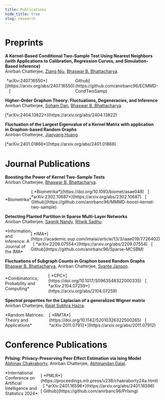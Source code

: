 ```yaml
---
title: Publications
hide_title: true
slug: research
---
```



# Preprints

**A Kernel-Based Conditional Two-Sample Test Using Nearest Neighbors (with Applications to Calibration, Regression Curves, and Simulation-Based Inference)**     
Anirban Chatterjee, [Ziang Niu](https://ziangniu6.github.io/), [Bhaswar B. Bhattacharya](http://www-stat.wharton.upenn.edu/~bhaswar/index.html).
<div style="display: flex; align-items: center;">
  [<i class="ai ai-arxiv ai"></i> *arXiv:2407.16550*](https://arxiv.org/abs/2407.16550) &nbsp;
  [<i class="fab fa-github"></i> Github](https://github.com/anirbanc96/ECMMD-CondTwoSamp)
</div>

**Higher-Order Graphon Theory: Fluctuations, Degeneracies, and Inference**     
Anirban Chatterjee, [Soham Dan](https://sdan2.github.io/), [Bhaswar B. Bhattacharya](http://www-stat.wharton.upenn.edu/~bhaswar/index.html).
<div style="display: flex; align-items: center;">
  [<i class="ai ai-arxiv ai"></i> *arXiv:2404.13822*](https://arxiv.org/abs/2404.13822) 
</div>

**Fluctuation of the Largest Eigenvalue of a Kernel Matrix with application in Graphon-based Random Graphs**    
Anirban Chatterjee, [Jiaoyang Huang](https://jiaoyang.github.io/).
<div style="display: flex; align-items: center;">
  [<i class="ai ai-arxiv ai"></i> *arXiv:2401.01866*](https://arxiv.org/abs/2401.01866) 
</div>

# Journal Publications

**Boosting the Power of Kernel Two-Sample Tests**     
Anirban Chatterjee, [Bhaswar B. Bhattacharya](http://www-stat.wharton.upenn.edu/~bhaswar/index.html).     
<div style="display: flex; align-items: center;">
  <sm>*Biometrika*</sm>
  <sm>
    [<i class="fa-solid fa-book"></i> *Biometrika*](https://doi.org/10.1093/biomet/asae048) &nbsp;
    [<i class="ai ai-arxiv ai"></i> *arXiv:2302.10687*](https://arxiv.org/abs/2302.10687) &nbsp;
    [<i class="fab fa-github"></i> Github](https://github.com/anirbanc96/MMMD-boost-kernel-two-sample)
  </sm>
</div>

**Detecting Planted Partition in Sparse Multi-Layer Networks**     
Anirban Chatterjee, [Sagnik Nandy](https://sagnik-nandy.github.io/), [Ritwik Sadhu](https://scholar.google.co.in/citations?user=6TI7KmgAAAAJ&hl=en).
<div style="display: flex; align-items: center;">
  <sm>*Information and Inference: A Journal of the IMA*</sm>
  <sm>
    [<i class="fa-solid fa-book"></i> *IMA*](https://academic.oup.com/imaiai/article/13/3/iaae019/7726402) &nbsp;
    [<i class="ai ai-arxiv ai"></i> *arXiv:2209.07554*](https://arxiv.org/abs/2209.07554)  &nbsp;
    [<i class="fab fa-github"></i> Github](https://github.com/anirbanc96/Sparse-MCSBM)
  </sm>
</div>

**Fluctuations of Subgraph Counts in Graphon based Random Graphs**     
[Bhaswar B. Bhattacharya](http://www-stat.wharton.upenn.edu/~bhaswar/index.html), Anirban Chatterjee, [Svante Janson](https://www.katalog.uu.se/profile/?id=XX2949).         
<div style="display: flex; align-items: center;">
  <sm>*Combinatorics, Probability and Computing*</sm>
  <sm>
    [<i class="fa-solid fa-book"></i> *CPC*](https://doi.org/10.1017/S0963548322000335) &nbsp;
    [<i class="ai ai-arxiv ai"></i> *arXiv:2104.07259*](https://arxiv.org/abs/2104.07259)
  </sm>
</div>

**Spectral properties for the Laplacian of a generalized Wigner matrix**     
Anirban Chatterjee, [Rajat Subhra Hazra](https://sites.google.com/site/rshazra/).         
<div style="display: flex; align-items: center;">
  <sm>*Random Matrices: Theory and Applications*</sm>
  <sm>
    [<i class="fa-solid fa-book"></i> *RMTA*](https://doi.org/10.1142/S2010326322500265) &nbsp;
    [<i class="ai ai-arxiv ai"></i> *arXiv:2011.07912*](https://arxiv.org/abs/2011.07912)
  </sm>
</div>

# Conference Publications

**PrIsing: Privacy-Preserving Peer Effect Estimation via Ising Model**  
[Abhinav Chakraborty](https://statistics.wharton.upenn.edu/profile/abch/), Anirban Chatterjee, [Abhinandan Dalal](https://statistics.wharton.upenn.edu/profile/abdalal/).         
<div style="display: flex; align-items: center;">
  <sm>*International Conference on Artificial Intelligence and Statistics 2024*</sm>
  <sm>
    [<i class="fa-solid fa-book"></i> *PMLR*](https://proceedings.mlr.press/v238/chakraborty24a.html) &nbsp;
    [<i class="ai ai-arxiv ai"></i> *arXiv:2401.16596*](https://arxiv.org/abs/2401.16596) &nbsp;
    [<i class="fab fa-github"></i> Github](https://github.com/anirbanc96/PrIsing)
  </sm>
</div>


